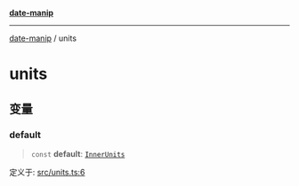 [**date-manip**](index.md)

***

[date-manip](modules.md) / units

# units

## 变量

### default

> `const` **default**: [`InnerUnits`](types.md#innerunits)

定义于: [src/units.ts:6](https://github.com/fengxinming/date-manip/blob/12d12a4c2a3486e81330ba529f3fb8271142d945/src/units.ts#L6)
